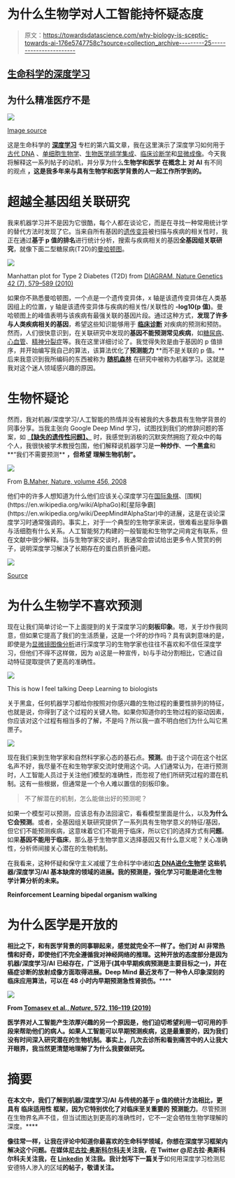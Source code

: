 # 为什么生物学对人工智能持怀疑态度

> 原文：<https://towardsdatascience.com/why-biology-is-sceptic-towards-ai-176e5747758c?source=collection_archive---------25----------------------->

## [生命科学的深度学习](https://towardsdatascience.com/tagged/dl-for-life-sciences)

## 为什么精准医疗不是

![](img/766648c9ce440d5146f8875a4de587a1.png)

[Image source](https://unsplash.com/photos/qI7USKbZY_A)

这是生命科学的 [**深度学习**](https://towardsdatascience.com/tagged/dl-for-life-sciences) 专栏的第六篇文章，我在这里演示了深度学习如何用于[古代 DNA](/deep-learning-on-ancient-dna-df042dc3c73d) 、[单细胞生物学](/deep-learning-for-single-cell-biology-935d45064438)、[生物医学组学集成](/deep-learning-for-data-integration-46d51601f781)、[临床诊断学](/deep-learning-for-clinical-diagnostics-ca7bc254e5ac)和[显微成像](/deep-learning-on-microscopy-imaging-865b521ec47c)。今天我将解释这一系列帖子的动机，并分享为什么**生物学和医学** **在概念上** **对 AI** 有不同的观点 **，这是我多年来与具有生物学和医学背景的人一起工作所学到的。**

# 超越全基因组关联研究

我来机器学习并不是因为它很酷，每个人都在谈论它，而是在寻找一种常用统计学的替代方法时发现了它。当来自所有基因的[遗传变异](https://en.wikipedia.org/wiki/Genetic_variation)被扫描与疾病的相关性时，我正在通过**基于 p 值的排名**进行统计分析，搜索与疾病相关的基因**全基因组关联研究**，就像下面二型糖尿病(T2D)的[曼哈顿图](https://en.wikipedia.org/wiki/Manhattan_plot)。

![](img/8592a424960a2a61e9956ed44f9894de.png)

Manhattan plot for Type 2 Diabetes (T2D) from [DIAGRAM, Nature Genetics 42 (7), 579–589 (2010)](https://www.nature.com/articles/ng.609)

如果你不熟悉曼哈顿图，一个点是一个遗传变异体，x 轴是该遗传变异体在人类基因组上的位置，y 轴是该遗传变异体与疾病的相关性/关联性的 **-log10(p 值)**。曼哈顿图上的峰值表明与该疾病有最强关联的基因片段。通过这种方式，**发现了许多与人类疾病相关的基因**，希望这些知识能够用于 [**临床诊断**](https://en.wikipedia.org/wiki/Medical_diagnosis) 对疾病的预测和预防。然而，人们很快意识到，在关联研究中发现的**基因不能预测常见疾病**，如[糖尿病](https://en.wikipedia.org/wiki/Diabetes)、[心血管](https://en.wikipedia.org/wiki/Cardiovascular_disease)、[精神分裂症](https://en.wikipedia.org/wiki/Schizophrenia)等。我在这里详细讨论了。我觉得失败是由于基因的 p 值排序，并开始编写我自己的算法，该算法优化了**预测能力** **而不是关联的 p 值。**后来我意识到我所编码的东西被称为 [**随机森林**](https://en.wikipedia.org/wiki/Random_forest) 在研究中被称为机器学习。这就是我对这个迷人领域感兴趣的原因。

# 生物怀疑论

然而，我对机器/深度学习/人工智能的热情并没有被我的大多数具有生物学背景的同事分享。当我主张向 Google Deep Mind 学习，试图找到我们的修辞问题的答案，如 [**【缺失的遗传性问题】、**](https://www.nature.com/news/2008/081105/pdf/456018a.pdf) 时，我感觉到消极的沉默突然拥抱了观众中的每个人，我很快被学术教授包围，他们解释说机器学习是**一种炒作**、**一个黑盒**和**“我们不需要预测** **，但希望** **理解生物机制”。**

![](img/cc8acc24b260926600880bec7e8dc8a3.png)

From [B.Maher, Nature, volume 456, 2008](https://www.nature.com/news/2008/081105/pdf/456018a.pdf)

他们中的许多人想知道为什么他们应该关心深度学习在[国际象棋](https://en.wikipedia.org/wiki/Deep_Blue_(chess_computer))、[围棋](https://en.wikipedia.org/wiki/AlphaGo)和[星际争霸](https://en.wikipedia.org/wiki/DeepMind#AlphaStar)中的进展，这是在谈论深度学习时通常强调的。事实上，对于一个典型的生物学家来说，很难看出星际争霸与活细胞有什么关系。人工智能努力构建的一般智能和生物学之间肯定有联系，但在文献中很少解释。当与生物学家交谈时，我通常会尝试给出更多令人赞赏的例子，说明深度学习解决了长期存在的蛋白质折叠问题。

![](img/cbb2df455d8d8accff530a48e5199c0e.png)

[Source](https://www.sciencemag.org/news/2018/12/google-s-deepmind-aces-protein-folding)

# 为什么生物学不喜欢预测

现在让我们简单讨论一下上面提到的关于深度学习的**刻板印象**。嗯，关于炒作我同意，但如果它提高了我们的生活质量，这是一个坏的炒作吗？具有讽刺意味的是，即使是为[显微镜图像分析](/deep-learning-on-microscopy-imaging-865b521ec47c)进行深度学习的生物学家也往往不喜欢和不信任深度学习，但他们不得不这样做，因为 a)这是一种宣传，b)与手动分割相比，它通过自动特征提取提供了更高的准确性。

![](img/e99f897ab7f2257debe4cf1c0fa91782.png)

This is how I feel talking Deep Learning to biologists

关于黑盒，任何机器学习都给你按照对你感兴趣的生物过程的重要性排列的特征，也就是说，你得到了这个过程的关键人物。如果你知道你的生物过程的驱动因素，你应该对这个过程有相当多的了解，不是吗？所以我一直不明白他们为什么叫它黑匣子。

![](img/ffa184032037c4926fe9af38f42a3b80.png)

现在我们来到生物学家和自然科学家心态的基石点。**预测**。由于这个词在这个社区名声不好，我尽量不在和生物学家交流时使用这个词。人们通常认为，在进行预测时，人工智能人员过于关注他们模型的准确性，而忽视了他们所研究过程的潜在机制。这有一些根据，但通常是一个令人难以置信的刻板印象。

> 不了解潜在的机制，怎么能做出好的预测呢？

如果一个模型可以预测，应该总有办法回滚它，看看模型里面是什么，以及**为什么它会预测**。或者，全基因组关联研究提供了一系列具有生物学意义的特征/基因，但它们不能预测疾病，这意味着它们不能用于临床，所以它们的选择方式有**问题**。如果**基因不能用于临床**，那么基于生物学意义选择基因又有什么意义呢？关心准确性，分析师间接关心潜在的生物机制。

在我看来，这种怀疑和保守主义减缓了生命科学中诸如[](https://en.wikipedia.org/wiki/Population_genetics)****[**古 DNA**](https://en.wikipedia.org/wiki/Ancient_DNA)**[**进化生物学**](https://en.wikipedia.org/wiki/Evolutionary_biology) **这些机器/深度学习/AI 基本缺席的领域的进展**。我的预测是，强化学习可能是进化生物学计算分析的未来。******

****Reinforcement Learning bipedal organism walking****

# ****为什么医学是开放的****

****相比之下，和有医学背景的同事聊起来，感觉就完全不一样了。他们对 AI 非常热情和好奇，即使他们不完全遵循我对神经网络的推理。这种开放的态度部分是因为机器/深度学习/AI 已经存在，广泛用于[](https://en.wikipedia.org/wiki/Precision_medicine)**(其中**早期疾病预测**是主要目标之一)，并在**癌症诊断的放射成像**方面取得进展。Deep Mind 最近发布了一种令人印象深刻的临床应用算法，可以在 48 小时内**早期预测急性肾损伤**。******

****![](img/c86241457c7f57841626ede7f4587603.png)****

****From [Tomasev et al., *Nature*, 572, 116–119 (2019)](https://www.nature.com/articles/s41586-019-1390-1)****

****医学界对人工智能产生浓厚兴趣的另一个原因是，他们迫切希望利用一切可用的手段来帮助他们的病人。如果人工智能可以早期预测疾病，这是最重要的，因为**我们没有时间**深入研究潜在的生物机制。事实上，几次去诊所和**看到痛苦中的人**让我大开眼界，我当然更清楚地理解了为什么我要做研究。****

# ****摘要****

****在本文中，我们了解到**机器/深度学习/AI 与传统的基于 p 值的统计方法**相比，更具有** **临床适用性** **框架**，因为它特别优化了对临床至关重要的** **预测能力**。尽管预测在生物界名声不佳，但当试图达到更高的准确性时，它不一定会牺牲生物学理解的深度。****

**像往常一样，让我在评论中知道你最喜欢的生命科学领域，你想在深度学习框架内解决这个问题。在媒体[尼古拉·奥斯科尔科夫](https://medium.com/u/8570b484f56c?source=post_page-----176e5747758c--------------------------------)关注我，在 Twitter @尼古拉·奥斯科尔科夫关注我，在 [Linkedin](http://linkedin.com/in/nikolay-oskolkov-abb321186) 关注我。我计划写下一篇关于**如何用深度学习检测尼安德特人渗入的区域**的帖子，敬请关注。**